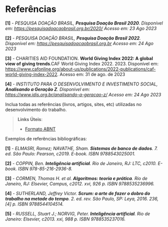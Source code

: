 # Referências

**[1]** - _PESQUISA DOAÇÃO BRASIL, **Pesquisa Doação Brasil 2020**. Disponível em: https://pesquisadoacaobrasil.org.br/2020/ Acesso em: 23 Ago 2023_

**[2]** - _PESQUISA DOAÇÃO BRASIL, **Pesquisa Doação Brasil 2022**. Disponível em: https://pesquisadoacaobrasil.org.br Acesso em: 24 Ago 2023_

**[3]** - CHARITIES AID FOUNDATION. **World Giving Index 2022: A global view of giving trends**.CAF World Giving Index 2022. 2023. Disponível em: https://www.cafonline.org/about-us/publications/2022-publications/caf-world-giving-index-2022. Acesso em: 31 de ago. de 2023

**[4]** - _INSTITUTO PARA O DESENVOLVIMENTO E INVESTIMENTO SOCIAL, **Analisando a Geração Z**. Disponível em: https://www.idis.org.br/analisando-a-geracao-z/ Acesso em: 24 Ago 2023_



Inclua todas as referências (livros, artigos, sites, etc) utilizadas no desenvolvimento do trabalho.

> **Links Úteis**:
> - [Formato ABNT](https://www.normastecnicas.com/referencias/)

Exemplos de referências bibliográficas:

**[1]** - _ELMASRI, Ramez; NAVATHE, Sham. **Sistemas de banco de dados**. 7. ed. São Paulo: Pearson, c2019. E-book. ISBN 9788543025001._

**[2]** - _COPPIN, Ben. **Inteligência artificial**. Rio de Janeiro, RJ: LTC, c2010. E-book. ISBN 978-85-216-2936-8._

**[3]** - _CORMEN, Thomas H. et al. **Algoritmos: teoria e prática**. Rio de Janeiro, RJ: Elsevier, Campus, c2012. xvi, 926 p. ISBN 9788535236996._

**[4]** - _SUTHERLAND, Jeffrey Victor. **Scrum: a arte de fazer o dobro do trabalho na metade do tempo**. 2. ed. rev. São Paulo, SP: Leya, 2016. 236, [4] p. ISBN 9788544104514._

**[5]** - _RUSSELL, Stuart J.; NORVIG, Peter. **Inteligência artificial**. Rio de Janeiro: Elsevier, c2013. xxi, 988 p. ISBN 9788535237016._

